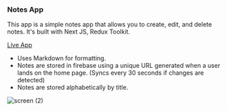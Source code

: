 ### Notes App

This app is a simple notes app that allows you to create, edit, and delete notes. It's built with Next JS, Redux Toolkit.

[Live App](https://alpha-notes.vercel.app/)

- Uses Markdown for formatting.
- Notes are stored in firebase using a unique URL generated when a user lands on the home page. (Syncs every 30 seconds if changes are detected)
- Notes are stored alphabetically by title.

![screen (2)](https://user-images.githubusercontent.com/30006190/232582071-664f725e-53b3-48c9-b4bf-7eaffe8b59d9.png)


